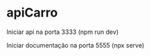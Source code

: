 # apiCarro

Iniciar api na porta 3333 (npm run dev)

Iniciar documentação na porta 5555 (npx serve)
